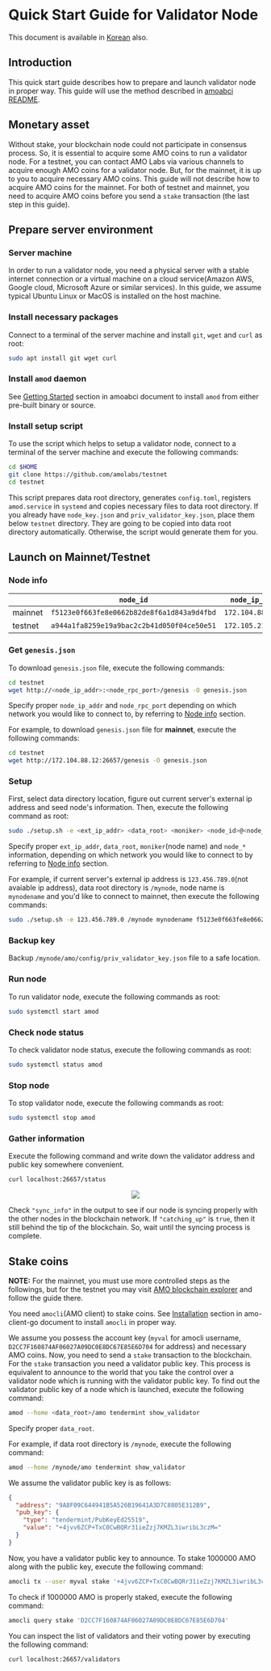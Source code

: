 # Quick Start Guide for Validator Node
This document is available in [Korean](qs_val.ko.md) also.

## Introduction
This quick start guide describes how to prepare and launch validator node in
proper way. This guide will use the method described in [amoabci
README](https://github.com/amolabs/amoabci/README.md).

## Monetary asset
Without stake, your blockchain node could not participate in consensus process.
So, it is essential to acquire some AMO coins to run a validator node. For a
testnet, you can contact AMO Labs via various channels to acquire enough AMO
coins for a validator node. But, for the mainnet, it is up to you to acquire
necessary AMO coins. This guide will not describe how to acquire AMO coins for
the mainnet. For both of testnet and mainnet, you need to acquire AMO coins
before you send a `stake` transaction (the last step in this guide).

## Prepare server environment
### Server machine
In order to run a validator node, you need a physical server with a stable
internet connection or a virtual machine on a cloud service(Amazon AWS, Google
cloud, Microsoft Azure or similar services). In this guide, we assume typical
Ubuntu Linux or MacOS is installed on the host machine.

### Install necessary packages
Connect to a terminal of the server machine and install `git`, `wget` and
`curl` as root:
```bash
sudo apt install git wget curl
```

### Install `amod` daemon
See [Getting Started](https://github.com/amolabs/amoabci#getting-started)
section in amoabci document to install `amod` from either pre-built binary or
source.

### Install setup script 
To use the script which helps to setup a validator node, connect to a terminal
of the server machine and execute the following commands:
```bash
cd $HOME
git clone https://github.com/amolabs/testnet
cd testnet
```
This script prepares data root directory, generates `config.toml`, registers
`amod.service` in `systemd` and copies necessary files to data root directory.
If you already have `node_key.json` and `priv_validator_key.json`, place them
below `testnet` directory. They are going to be copied into data root directory
automatically. Otherwise, the script would generate them for you.

## Launch on Mainnet/Testnet 
### Node info

| | `node_id` | `node_ip_addr` | `node_p2p_port` | `node_rpc_port` |
|-|-|-|-|-|
| mainnet | `f5123e0f663fe8e0662b82de8f6a1d843a9d4fbd` | `172.104.88.12` | `26656` | `26657` |
| testnet | `a944a1fa8259e19a9bac2c2b41d050f04ce50e51` | `172.105.213.114` | `26656` | `26657` |

### Get `genesis.json`
To download `genesis.json` file, execute the following commands:
```bash
cd testnet
wget http://<node_ip_addr>:<node_rpc_port>/genesis -O genesis.json
```
Specify proper `node_ip_addr` and `node_rpc_port` depending on which network
you would like to connect to, by referring to [Node info](#node-info) section.

For example, to download `genesis.json` file for **mainnet**, execute the
following commands:
```bash
cd testnet
wget http://172.104.88.12:26657/genesis -O genesis.json
```

### Setup
First, select data directory location, figure out current server's external ip
address and seed node's information. Then, execute the following command as
root:
```bash
sudo ./setup.sh -e <ext_ip_addr> <data_root> <moniker> <node_id>@<node_ip_addr>:<node_p2p_port>
```
Specify proper `ext_ip_addr`, `data_root`, `moniker`(node name) and `node_*`
information, depending on which network you would like to connect to by
referring to [Node info](#node-info) section.

For example, if current server's external ip address is `123.456.789.0`(not
avaiable ip address), data root directory is `/mynode`, node name is
`mynodename` and you'd like to connect to mainnet, then execute the following
commands:
```bash
sudo ./setup.sh -e 123.456.789.0 /mynode mynodename f5123e0f663fe8e0662b82de8f6a1d843a9d4fbd@172.104.88.12:26656
```

### Backup key
Backup `/mynode/amo/config/priv_validator_key.json` file to a
safe location.

### Run node 
To run validator node, execute the following commands as root:
```bash
sudo systemctl start amod
```

### Check node status
To check validator node status, execute the following commands as root:
```bash
sudo systemctl status amod
```

### Stop node
To stop validator node, execute the following commands as root:
```bash
sudo systemctl stop amod
```

### Gather information
Execute the following command and write down the validator address and public
key somewhere convenient.
```bash
curl localhost:26657/status
```
<p align="center"><img src="images/node_status.png"/></p>

Check `"sync_info"` in the output to see if our node is syncing properly with
the other nodes in the blockchain network. If `"catching_up"` is `true`, then
it still behind the tip of the blockchain. So, wait until the syncing process
is complete.

## Stake coins
**NOTE:** For the mainnet, you must use more controlled steps as the
followings, but for the testnet you may visit <a
href="http://explorer.amolabs.io/wallet">AMO blockchain explorer</a> and follow
the guide there.

You need `amocli`(AMO client) to stake coins. See
[Installation](https://github.com/amolabs/amo-client-go#installation) section
in amo-client-go document to install `amocli` in proper way.

We assume you possess the account key (`myval` for amocli username,
`D2CC7F160874AF06027A09DC0E8DC67E85E6D704` for address) and necessary AMO
coins. Now, you need to send a `stake` transaction to the blockchain. For the
`stake` transaction you need a validator public key. This process is equivalent
to announce to the world that you take the control over a validator node which
is running with the validator public key. To find out the validator public key
of a node which is launched, execute the following command:
```bash
amod --home <data_root>/amo tendermint show_validator
```
Specify proper `data_root`.

For example, if data root directory is `/mynode`, execute the following
command: 
```bash
amod --home /mynode/amo tendermint show_validator
```

We assume the validator public key is as follows:
```json
{
  "address": "9A8F09C644941B5A526B19641A3D7C8805E312B9",
  "pub_key": {
    "type": "tendermint/PubKeyEd25519",
    "value": "+4jvv6ZCP+TxC0CwBQRr31ieZzj7KMZL3iwribL3czM="
  }
}
```

Now, you have a validator public key to announce. To stake 1000000 AMO along
with the public key, execute the following command:
```bash
amocli tx --user myval stake '+4jvv6ZCP+TxC0CwBQRr31ieZzj7KMZL3iwribL3czM=' 1000000000000000000000000 
```

To check if 1000000 AMO is properly staked, execute the following command:
```bash
amocli query stake 'D2CC7F160874AF06027A09DC0E8DC67E85E6D704'
```

You can inspect the list of validators and their voting power by executing the
following command:
```bash
curl localhost:26657/validators
```

